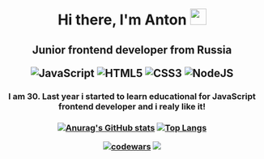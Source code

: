 <h1 align="center">Hi there, I'm Anton 
<img src="https://github.com/blackcater/blackcater/raw/main/images/Hi.gif" height="32"/></h1>
<h2 align="center">Junior frontend developer from Russia
  
![JavaScript](https://img.shields.io/badge/javascript-%23323330.svg?style=for-the-badge&logo=javascript&logoColor=%23F7DF1E) 
![HTML5](https://img.shields.io/badge/html5-%23E34F26.svg?style=for-the-badge&logo=html5&logoColor=white) 
![CSS3](https://img.shields.io/badge/css3-%231572B6.svg?style=for-the-badge&logo=css3&logoColor=white) 
![NodeJS](https://img.shields.io/badge/node.js-6DA55F?style=for-the-badge&logo=node.js&logoColor=white)
  
</h2>

<h3 align="center">I am 30. Last year i started to learn educational for JavaScript frontend developer and i realy like it!</h3> 

<h3 align="center">

[![Anurag's GitHub stats](https://github-readme-stats.vercel.app/api?username=Meetyouafter)](https://github.com/anuraghazra/github-readme-stats) [![Top Langs](https://github-readme-stats.vercel.app/api/top-langs/?username=Meetyouafter&layout=compact)](https://github.com/anuraghazra/github-readme-stats)


[![codewars](https://www.codewars.com/users/Meetyouafter/badges/micro)](https://www.codewars.com/users/Meetyouafter) 
![](https://komarev.com/ghpvc/?username=Meetyouafter)

</h3>

